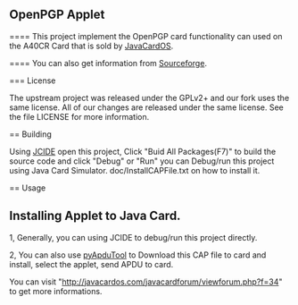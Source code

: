 ## OpenPGP Applet

====
This project implement the OpenPGP card functionality can used on the A40CR Card that is sold by [JavaCardOS](http://www.javacardos.com).

====
You can also get information from [Sourceforge](https://sourceforge.net/projects/openpgp/).

=== License

The upstream project was released under the GPLv2+ and our fork uses
the same license.  All of our changes are released under the same
license.  See the file LICENSE for more information.


== Building

Using [JCIDE](http://javacardos.com/javacardforum/viewtopic.php?f=26&t=43) open this project,  Click "Buid All Packages(F7)" to build the source code and click "Debug" or "Run" you can Debug/run this project using Java Card Simulator. doc/InstallCAPFile.txt on how to install it.


== Usage

Installing Applet to Java Card.
--------------------------
1, Generally, you can using JCIDE to debug/run this project directly.

2, You can also use [pyApduTool](http://javacardos.com/javacardforum/viewtopic.php?f=3&t=38) to Download this CAP file to card and install, select the applet, send APDU to card. 

You can visit "http://javacardos.com/javacardforum/viewforum.php?f=34" to get more informations.
